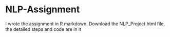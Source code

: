 # NLP-Assignment
I wrote the assignment in R markdown.
Download the NLP_Project.html file, the detailed steps and code are in it
